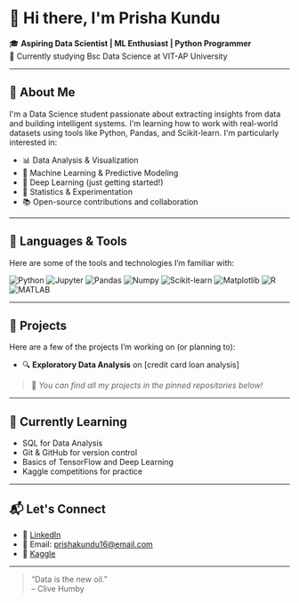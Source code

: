 # 👋 Hi there, I'm Prisha Kundu

🎓 **Aspiring Data Scientist | ML Enthusiast | Python Programmer**  
📍 Currently studying Bsc Data Science at VIT-AP University

---

## 📌 About Me

I'm a Data Science student passionate about extracting insights from data and building intelligent systems. I'm learning how to work with real-world datasets using tools like Python, Pandas, and Scikit-learn. I'm particularly interested in:

- 📊 Data Analysis & Visualization  
- 🤖 Machine Learning & Predictive Modeling  
- 🧠 Deep Learning (just getting started!)  
- 🧪 Statistics & Experimentation  
- 📚 Open-source contributions and collaboration

---

## 🧰 Languages & Tools

Here are some of the tools and technologies I’m familiar with:

![Python](https://img.shields.io/badge/Python-3776AB?style=for-the-badge&logo=python&logoColor=white)
![Jupyter](https://img.shields.io/badge/Jupyter-F37626?style=for-the-badge&logo=Jupyter&logoColor=white)
![Pandas](https://img.shields.io/badge/Pandas-150458?style=for-the-badge&logo=pandas&logoColor=white)
![Numpy](https://img.shields.io/badge/Numpy-013243?style=for-the-badge&logo=numpy&logoColor=white)
![Scikit-learn](https://img.shields.io/badge/Scikit--learn-F7931E?style=for-the-badge&logo=scikit-learn&logoColor=white)
![Matplotlib](https://img.shields.io/badge/Matplotlib-11557C?style=for-the-badge&logo=matplotlib&logoColor=white)
![R](https://img.shields.io/badge/R-276DC3?style=for-the-badge&logo=r&logoColor=white)
![MATLAB](https://img.shields.io/badge/MATLAB-0076A8?style=for-the-badge&logo=mathworks&logoColor=white)


---

## 📂 Projects

Here are a few of the projects I’m working on (or planning to):

- 🔍 **Exploratory Data Analysis** on [credit card loan analysis]  


> 📌 *You can find all my projects in the pinned repositories below!*

---

## 🌱 Currently Learning

- SQL for Data Analysis  
- Git & GitHub for version control  
- Basics of TensorFlow and Deep Learning  
- Kaggle competitions for practice

---

## 📬 Let's Connect

- 💼 [LinkedIn](www.linkedin.com/in/prisha-kundu-2408b9247)  
- 📧 Email: prishakundu16@email.com  
- 🧠 [Kaggle](https://www.kaggle.com/prishakundu)  


---

> “Data is the new oil.”  
> – Clive Humby

